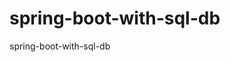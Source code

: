 # spring-boot-with-sql-db
spring-boot-with-sql-db

[//]: # (https://github.com/dbeaver/dbeaver/issues/36487)